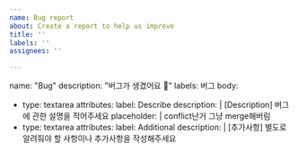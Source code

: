 ```yaml
---
name: Bug report
about: Create a report to help us improve
title: ''
labels: ''
assignees: ''

---
```


name: "Bug"
description: "버그가 생겼어요 👾"
labels: 버그
body:
  - type: textarea
    attributes:
      label: Describe
      description: |
        [Description] 버그에 관한 설명을 적어주세요
      placeholder: |
        conflict난거 그냥 merge해버림
  - type: textarea
    attributes:
      label: Additional
      description: |
        [추가사항] 별도로 알려줘야 할 사항이나 추가사항을 작성해주세요
